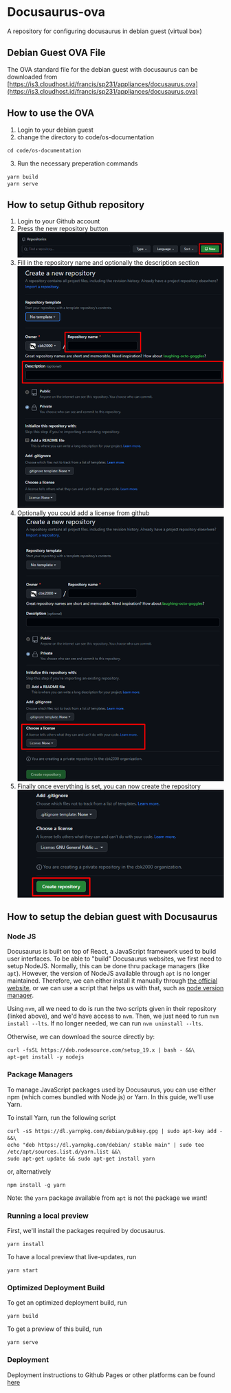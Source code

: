 # Docusaurus-ova
A repository for configuring docusaurus in debian guest (virtual box)

## Debian Guest OVA File
The OVA standard file for the debian guest with docusaurus can be downloaded from
[https://is3.cloudhost.id/francis/sp231/appliances/docusaurus.ova](https://is3.cloudhost.id/francis/sp231/appliances/docusaurus.ova)

## How to use the OVA
1. Login to your debian guest
2. change the directory to code/os-documentation
```
cd code/os-documentation
```
3. Run the necessary preperation commands
```
yarn build
yarn serve
```

## How to setup Github repository
1. Login to your Github account
2. Press the new repository button
![new repository](/img/new-repository.png)
3. Fill in the repository name and optionally the description section
![repo name](/img/name-desc.png)
4. Optionally you could add a license from github
![license](/img/license.png)
5. Finally once everything is set, you can now create the repository
![create](/img/create.png)

## How to setup the debian guest with Docusaurus

### Node JS
Docusaurus is built on top of React, a JavaScript framework used to build user interfaces. 
To be able to "build" Docusaurus websites, we first need to setup NodeJS.
Normally, this can be done thru package managers (like `apt`). However, the version of NodeJS available through `apt` is no longer maintained. Therefore, we can either install it manually through [the official website](https://nodejs.org/en/download), or we can use a script that helps us with that, such as [node version manager](https://github.com/nvm-sh/nvm#install--update-script).

Using `nvm`, all we need to do is run the two scripts given in their repository (linked above), and we'd have access to `nvm`. Then, we just need to run `nvm install --lts`. If no longer needed, we can run `nvm uninstall --lts`.

Otherwise, we can download the source directly by:
```
curl -fsSL https://deb.nodesource.com/setup_19.x | bash - &&\
apt-get install -y nodejs
```
### Package Managers
To manage JavaScript packages used by Docusaurus, you can use either npm (which comes bundled with Node.js) or Yarn. In this guide, we'll use Yarn. 

To install Yarn, run the following script
```
curl -sS https://dl.yarnpkg.com/debian/pubkey.gpg | sudo apt-key add - &&\
echo "deb https://dl.yarnpkg.com/debian/ stable main" | sudo tee /etc/apt/sources.list.d/yarn.list &&\
sudo apt-get update && sudo apt-get install yarn
```
or, alternatively
```
npm install -g yarn
```
Note: the `yarn` package available from `apt` is not the package we want!

### Running a local preview
First, we'll install the packages required by docusaurus.
```
yarn install
```
To have a local preview that live-updates, run
```
yarn start
```

### Optimized Deployment Build
To get an optimized deployment build, run
```
yarn build
```
To get a preview of this build, run
```
yarn serve
```

### Deployment
Deployment instructions to Github Pages or other platforms can be found [here](https://docusaurus.io/docs/deployment)
